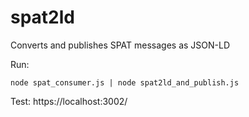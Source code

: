 # spat2ld
Converts and publishes SPAT messages as JSON-LD

Run:
```
node spat_consumer.js | node spat2ld_and_publish.js
```

Test:
https://localhost:3002/
